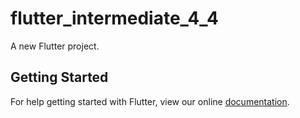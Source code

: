 # flutter_intermediate_4_4

A new Flutter project.

## Getting Started

For help getting started with Flutter, view our online
[documentation](https://flutter.io/).
